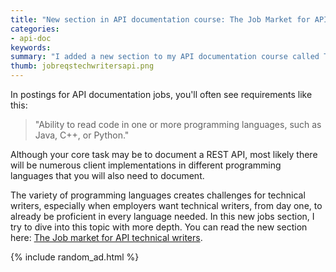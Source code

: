 ```yaml
---
title: "New section in API documentation course: The Job Market for API technical Writers"
categories:
- api-doc
keywords:
summary: "I added a new section to my API documentation course called The Job Market for API technical Writers. In this section, I try to elaborate on why knowledge of programming is often listed as a requirement in API documentation jobs, even if you're mainly documenting a REST API."
thumb: jobreqstechwritersapi.png
---
```


In postings for API documentation jobs, you'll often see requirements like this:

>"Ability to read code in one or more programming languages, such as Java, C++, or Python."

Although your core task may be to document a REST API, most likely there will be numerous client implementations in different programming languages that you will also need to document.

The variety of programming languages creates challenges for technical writers, especially when employers want technical writers, from day one, to already be proficient in every language needed. In this new jobs section, I try to dive into this topic with more depth. You can read the new section here: [The Job market for API technical writers](https://idratherbewriting.com/jobapis_overview/).

{% include random_ad.html %}
